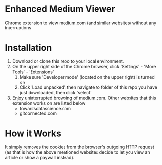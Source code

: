 # Enhanced Medium Viewer

Chrome extension to view medium.com (and similar websites) without any interruptions

# Installation
1. Download or clone this repo to your local environment.
1. On the upper right side of the Chrome browser, click 'Settings' - 'More Tools' - 'Extensions'
    1. Make sure 'Developer mode' (located on the upper right) is turned on
    1. Click 'Load unpacked', then navigate to folder of this repo you have just downloaded, then click 'select'
1. Enjoy uninterrupted browsing of medium.com. Other websites that this extension works on are listed below
    * towardsdatascience.com
    * gitconnected.com
    
# How it Works
It simply removes the cookies from the browser's outgoing HTTP request (as that is how the above mentioned websites decide to let you view an article or show a paywall instead).
